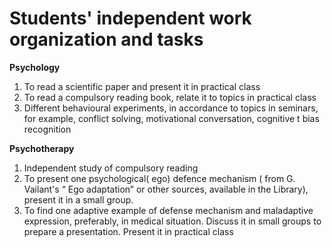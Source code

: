 # Students' independent work organization and tasks
**Psychology**

1. To read a scientific paper and present it in practical class
2. To read a compulsory reading book, relate it to topics in practical class
3. Different behavioural experiments, in accordance to topics in seminars, for example, conflict solving, motivational conversation, cognitive t bias recognition

**Psychotherapy**

1. Independent study of compulsory reading
2. To present one psychological( ego) defence mechanism ( from G. Vailant's “ Ego adaptation” or other sources, available in the Library), present it in a small group.
3. To find one adaptive example of defense mechanism and maladaptive expression, preferably, in medical situation. Discuss it in small groups to prepare a presentation. Present it in practical class

